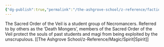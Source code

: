 ```yaml
---
{"dg-publish":true,"permalink":"/the-ashgrove-school/z-reference/factions-clubs/sacred-order-of-the-veil/"}
---
```


The Sacred Order of the Veil is a student group of Necromancers. Referred to by others as the ‘Death Mongers’, members of the Sacred Order of the Veil protect the souls of past students and magi from being exploited by the unscrupulous. [[The Ashgrove School/z-Reference/Magic/Spirit\|Spirit]]
